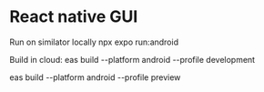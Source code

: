 # React native GUI
Run on similator locally
npx expo run:android

Build in cloud: 
eas build --platform android --profile development

eas build --platform android --profile preview